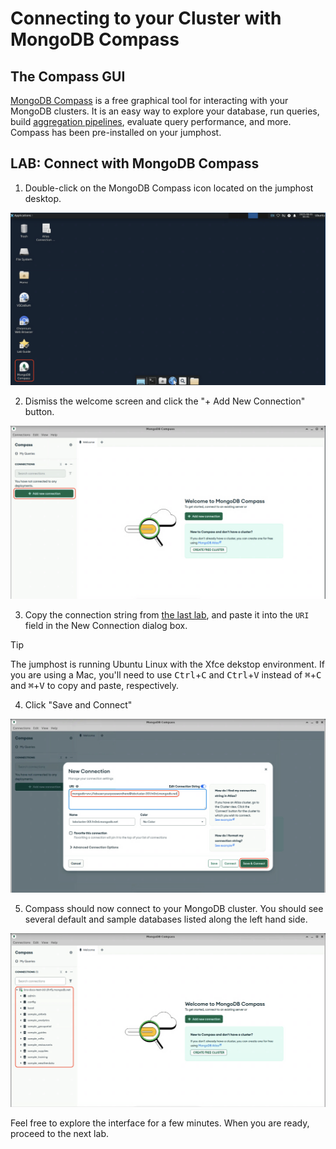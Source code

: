# Connecting to your Cluster with MongoDB Compass

## The Compass GUI
[MongoDB Compass](https://www.mongodb.com/try/download/compass) is a free
graphical tool for interacting with your MongoDB clusters. It is an easy way
to explore your database, run queries, build
[aggregation pipelines](https://www.mongodb.com/docs/manual/core/aggregation-pipeline/),
evaluate query performance, and more. Compass has been pre-installed on your
jumphost.

## LAB: Connect with MongoDB Compass
1. Double-click on the MongoDB Compass icon located on the jumphost desktop.

![Image of the Compass icon on the desktop](images/compass-icon.png)

2. Dismiss the welcome screen and click the "+ Add New Connection" button.

![Image of the Compass GUI with the add connection button outlined](images/compass-add-connection.png)

3. Copy the connection string from [the last lab](/lab1/lab1-1?id=lab-finding-your-connection-string), 
and paste it into the `URI` field in the New Connection dialog box.
  > [!TIP] 
  > The jumphost is running Ubuntu Linux with the Xfce dekstop
  > environment. If you are using a Mac, you'll need to use <kbd>Ctrl</kbd>+<kbd>C</kbd> and
  > <kbd>Ctrl</kbd>+<kbd>V</kbd> instead of <kbd>⌘</kbd>+<kbd>C</kbd> and <kbd>⌘</kbd>+<kbd>V</kbd> to copy and paste, respectively.
4. Click "Save and Connect"

![Image of the New Connection dialog box](images/compass-enter-connection-string.png)

5. Compass should now connect to your MongoDB cluster. You should see several
default and sample databases listed along the left hand side.

![Image of the Compass GUI connected to the lab cluster](images/compass-connected.png)

Feel free to explore the interface for a few minutes. When you are ready,
proceed to the next lab.